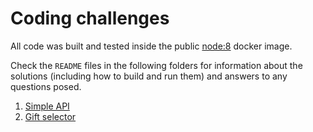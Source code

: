 # Coding challenges

All code was built and tested inside the public [node:8](https://hub.docker.com/_/node/) docker image.

Check the `README` files in the following folders for information about the solutions (including how to build and run them) and answers to any questions posed.

1. [Simple API](./question1)
1. [Gift selector](./question2)

